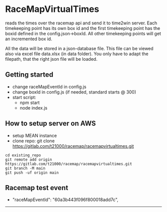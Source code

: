 # RaceMapVirtualTimes

reads the times over the racemap api and send it to time2win server. Each timekeeping point has its own box id and the first timekeeping point has the boxid defined in the config.json->boxId. All other timekeeping points will get an incremented box id.

All the data will be stored in a json-database file. This file can be viewed also via excel file data.xlsx (in data folder). You only have to adapt the filepath, that the right json file will be loaded.

## Getting started

- change raceMapEventId in config.js
- change boxId in config.js (if needed, standard starts @ 300)
- start script: 
  - npm start
  - node index.js
    




## How to setup server on AWS

- setup MEAN instance
- clone repo: git clone https://gitlab.com/t21000/racemap/racemapvirtualtimes.git


```
cd existing_repo
git remote add origin https://gitlab.com/t21000/racemap/racemapvirtualtimes.git
git branch -M main
git push -uf origin main
```



## Racemap test event

- "raceMapEventId": "60a3b443f096f800018add7c",



***

